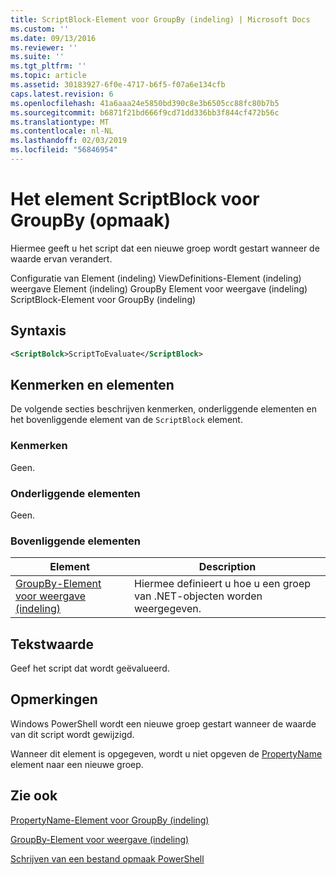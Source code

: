 ```yaml
---
title: ScriptBlock-Element voor GroupBy (indeling) | Microsoft Docs
ms.custom: ''
ms.date: 09/13/2016
ms.reviewer: ''
ms.suite: ''
ms.tgt_pltfrm: ''
ms.topic: article
ms.assetid: 30183927-6f0e-4717-b6f5-f07a6e134cfb
caps.latest.revision: 6
ms.openlocfilehash: 41a6aaa24e5850bd390c8e3b6505cc88fc80b7b5
ms.sourcegitcommit: b6871f21bd666f9cd71dd336bb3f844cf472b56c
ms.translationtype: MT
ms.contentlocale: nl-NL
ms.lasthandoff: 02/03/2019
ms.locfileid: "56846954"
---
```

# <a name="scriptblock-element-for-groupby-format"></a>Het element ScriptBlock voor GroupBy (opmaak)

Hiermee geeft u het script dat een nieuwe groep wordt gestart wanneer de waarde ervan verandert.

Configuratie van Element (indeling) ViewDefinitions-Element (indeling) weergave Element (indeling) GroupBy Element voor weergave (indeling) ScriptBlock-Element voor GroupBy (indeling)

## <a name="syntax"></a>Syntaxis

```xml
<ScriptBolck>ScriptToEvaluate</ScriptBlock>
```

## <a name="attributes-and-elements"></a>Kenmerken en elementen

De volgende secties beschrijven kenmerken, onderliggende elementen en het bovenliggende element van de `ScriptBlock` element.

### <a name="attributes"></a>Kenmerken

Geen.

### <a name="child-elements"></a>Onderliggende elementen

Geen.

### <a name="parent-elements"></a>Bovenliggende elementen

|Element|Description|
|-------------|-----------------|
|[GroupBy-Element voor weergave (indeling)](./groupby-element-for-view-format.md)|Hiermee definieert u hoe u een groep van .NET-objecten worden weergegeven.|

## <a name="text-value"></a>Tekstwaarde

Geef het script dat wordt geëvalueerd.

## <a name="remarks"></a>Opmerkingen

Windows PowerShell wordt een nieuwe groep gestart wanneer de waarde van dit script wordt gewijzigd.

Wanneer dit element is opgegeven, wordt u niet opgeven de [PropertyName](http://msdn.microsoft.com/en-us/396dede0-039a-4a87-a5ef-3ecabb729676) element naar een nieuwe groep.

## <a name="see-also"></a>Zie ook

[PropertyName-Element voor GroupBy (indeling)](./propertyname-element-for-groupby-format.md)

[GroupBy-Element voor weergave (indeling)](./groupby-element-for-view-format.md)

[Schrijven van een bestand opmaak PowerShell](./writing-a-powershell-formatting-file.md)
